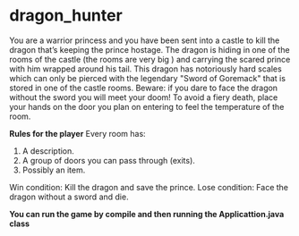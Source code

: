 # dragon_hunter
You are a warrior princess and you have been sent into a castle to kill the dragon that’s keeping the prince hostage. The dragon is hiding in one of the rooms of the castle (the rooms are very big ) and carrying the scared prince with him wrapped around his tail. This dragon has notoriously hard scales which can only be pierced with the legendary "Sword of Goremack" that is stored in one of the castle rooms. Beware: if you dare to face the dragon without the sword you will meet your doom! To avoid a fiery death, place your hands on the door you plan on entering to feel the temperature of the room. 

**Rules for the player**
Every room has:
1. A description.
2. A group of doors you can pass through (exits).
3. Possibly an item. 

Win condition: Kill the dragon and save the prince. 
Lose condition: Face the dragon without a sword and die.

**You can run the game by compile and then running the Applicattion.java class**
